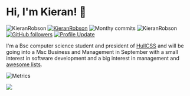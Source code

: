 # Hi, I'm Kieran! 👋  
<p> 
    <img src="https://komarev.com/ghpvc/?username=KieranRobson" alt="KieranRobson"/>       
    <a href="https://github.com/KieranRobson?tab=repositories" target="_blank"><img src="https://badges.pufler.dev/repos/KieranRobson" alt="KieranRobson"/></a> 
    <img src="https://badges.pufler.dev/years/KieranRobson" alt="Monthy commits"/>  
    <img src="https://badges.pufler.dev/commits/monthly/KieranRobson" alt="KieranRobson"/>   
    <a href="https://github.com/KieranRobson?tab=followers"><img alt="GitHub followers" src="https://img.shields.io/github/followers/KieranRobson?color=4C1&logo=github"></a>
    <a href="https://github.com/KieranRobson/KieranRobson" target="_blank"><img alt="Profile Update" src="https://img.shields.io/github/last-commit/KieranRobson/KieranRobson?label=Profile%20update&style=fflat-square"></a>
    <!--<a href="https://github.com/milaan9" target="_blank"><img alt="milaan9" src="https://badges.pufler.dev/visits/milaan9/milaan9?logo=GitHub&label=visits&color=success&logoColor=white&style=flat-square"/></a>-->
    <!--<img src="https://badges.pufler.dev/gists/milaan9" alt="milaan9"/>-->
    <!--<img src="https://readme-jokes.vercel.app/api" alt="milaan9"/>-->
</p> 


I'm a Bsc computer science student and president of [HullCSS](https://hullcss.org) and will be going into a Msc Business and Management in September with a small interest in software development and a big interest in management and [awesome lists](https://github.com/sindresorhus/awesome).

![Metrics](https://metrics.lecoq.io/KieranRobson?template=classic&languages=1&stars=1&followup=1&activity=1&achievements=1&notable=1&repositories=1&base.indepth=false&repositories=100&repositories.batch=100&repositories.forks=false&repositories.affiliations=owner&languages.limit=8&languages.threshold=0%25&languages.other=false&languages.colors=github&languages.sections=most-used&languages.indepth=false&languages.analysis.timeout=15&languages.categories=markup%2C%20programming&languages.recent.categories=markup%2C%20programming&languages.recent.load=300&languages.recent.days=14&stars.limit=4&followup.sections=repositories&followup.indepth=false&activity.limit=5&activity.load=300&activity.days=21&activity.visibility=all&activity.timestamps=false&activity.filter=all&achievements.threshold=C&achievements.secrets=true&achievements.display=compact&achievements.limit=0&notable.from=organization&notable.repositories=false&notable.indepth=false&notable.types=commit&config.timezone=Europe%2FLondon)

![](https://github.com/KieranRobson/KieranRobson/raw/output/github-contribution-grid-snake.svg)
